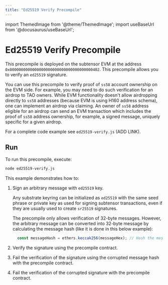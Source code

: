 ```yaml
---
title: "Ed25519 Verify Precompile"
---
```


import ThemedImage from '@theme/ThemedImage';
import useBaseUrl from '@docusaurus/useBaseUrl';

# Ed25519 Verify Precompile

This precompile is deployed on the subtensor EVM at the address `0x0000000000000000000000000000000000000402`. This precompile allows you to verify an `ed25519` signature. 

You can use this precompile to verify proof of `ss58` account ownership on the EVM side. For example, you may need to do such verification for an airdrop to TAO owners. While EVM functionality doesn't allow airdropping directly to `ss58` addresses (because EVM is using H160 address schema), one can implement an airdrop via claiming. An owner of `ss58` address eligible for an airdrop can send an EVM transaction which includes the proof of `ss58` address ownership, for example, a signed message, uniquely specific for a given airdrop.

For a complete code example see `ed25519-verify.js` (ADD LINK).

## Run

To run this precompile, execute:

```bash
node ed25519-verify.js
```

This example demonstrates how to:

1. Sign an arbitrary message with `ed25519` key. 

    Any substrate keyring can be initialized as `ed25519` with the same seed phrase or private key as used for signing subtensor transactions, even if they are usually used to create `sr25519` signatures. 
  
    The precompile only allows verification of 32-byte messages. However, the arbitrary message can be converted into 32-byte message by calculating the message hash (like it is done in this below example):

    ```javascript
      const messageHash = ethers.keccak256(messageHex); // Hash the message to fit into bytes32
    ```

2. Verify the signature using the precompile contract.
3. Fail the verification of the signature using the corrupted message hash with the precompile contract.
4. Fail the verification of the corrupted signature with the precompile contract.